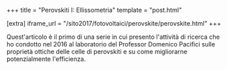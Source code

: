 +++
title = "Perovskiti I: Ellissometria"
template = "post.html"

[extra]
iframe_url = "/sito2017/fotovoltaici/perovskite/perovskite.html"
+++

Quest'articolo è il primo di una serie in cui presento l'attività di ricerca
che ho condotto nel 2016 al laboratorio del Professor Domenico Pacifici sulle
proprietà ottiche delle celle di perovskiti e su come migliorarne potenzialmente
l'efficienza.

<!-- more -->
